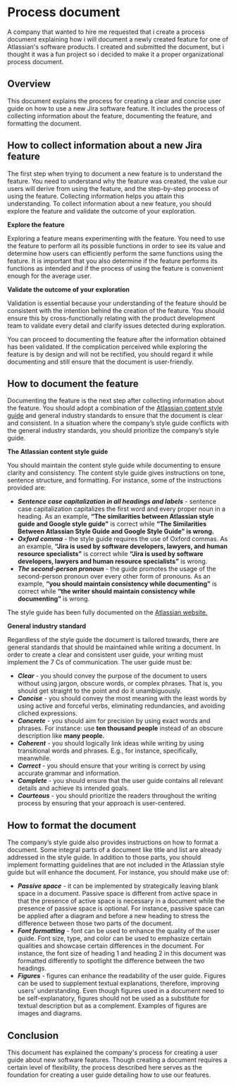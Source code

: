 # Process document 
A company that wanted to hire me requested that i create a process document explaining how i will document a newly created feature for one of Atlassian's software products. I created and submitted the document, but i thought it was a fun project so i decided to make it a proper organizational process document. 
## Overview 
This document explains the process for creating a clear and concise user guide on how to use a new Jira software feature. It includes the process of collecting information about the feature, documenting the feature, and formatting the document.
## How to collect information about a new Jira feature
The first step when trying to document a new feature is to understand the feature. You need to understand why the feature was created, the value our users will derive from using the feature, and the step-by-step process of using the feature. Collecting information helps you attain this understanding. To collect information about a new feature, you should explore the feature and validate the outcome of your exploration.

**Explore the feature**   

Exploring a feature means experimenting with the feature. You need to use the feature to perform all its possible functions in order to see its value and determine how users can efficiently perform the same functions using the feature. It is important that you also determine if the feature performs its functions as intended and if the process of using the feature is convenient enough for the average user.

**Validate the outcome of your exploration** 

Validation is essential because your understanding of the feature should be consistent with the intention behind the creation of the feature. You should ensure this by cross-functionally relating with the product development team to validate every detail and clarify issues detected during exploration.

You can proceed to documenting the feature after the information obtained has been validated. If the complication perceived while exploring the feature is by design and will not be rectified, you should regard it while documenting and still ensure that the document is user-friendly.
## How to document the feature
Documenting the feature is the next step after collecting information about the feature. You should adopt a combination of the [Atlassian content style guide](https://atlassian.design/content) and general industry standards to ensure that the document is clear and consistent. In a situation where the company’s style guide conflicts with the general industry standards, you should prioritize the company’s style guide.

**The Atlassian content style guide**

You should maintain the content style guide while documenting to ensure clarity and consistency. The content style guide gives instructions on tone, sentence structure, and formatting. For instance, some of the instructions provided are:
* ***Sentence case capitalization in all headings and labels*** - sentence case capitalization capitalizes the first word and every proper noun in a heading. As an example, **“The similarities between Atlassian style guide and Google style guide"** is correct while **“The Similarities Between Atlassian Style Guide and Google Style Guide” is wrong.**
* ***Oxford comma*** - the style guide requires the use of Oxford commas. As an example, **“Jira is used by software developers, lawyers, and human resource specialists”** is correct while **“Jira is used by software developers, lawyers and human resource specialists”** is wrong.
* ***The second-person pronoun*** - the guide promotes the usage of the second-person pronoun over every other form of pronouns. As an example, **“you should maintain consistency while documenting”** is correct while **“the writer should maintain consistency while documenting”** is wrong.  

The style guide has been fully documented on the [Atlassian website.](https://atlassian.design/content)

**General industry standard**

Regardless of the style guide the document is tailored towards, there are general standards that should be maintained while writing a document. In order to create a clear and consistent user guide, your writing must implement the 7 Cs of communication. The user guide must be:
* ***Clear*** - you should convey the purpose of the document to users without using jargon, obscure words, or complex phrases. That is, you should get straight to the point and do it unambiguously.
* ***Concise*** - you should convey the most meaning with the least words by using active and forceful verbs, eliminating redundancies, and avoiding cliched expressions.
* ***Concrete*** - you should aim for precision by using exact words and phrases. For instance: use **ten thousand people** instead of an obscure description like **many people.**
* ***Coherent*** - you should logically link ideas while writing by using transitional words and phrases. E.g., for instance, specifically, meanwhile.
* ***Correct*** - you should ensure that your writing is correct by using accurate grammar and information.  
* ***Complete*** - you should ensure that the user guide contains all relevant details and achieve its intended goals.
* ***Courteous*** - you should prioritize the readers throughout the writing process by ensuring that your approach is user-centered.
## How to format the document
The company’s style guide also provides instructions on how to format a document. Some integral parts of a document like title and list are already addressed in the style guide. In addition to those parts, you should implement formatting guidelines that are not included in the Atlassian style guide but will enhance the document. For instance, you should make use of:
* ***Passive space*** - it can be implemented by strategically leaving blank space in a document. Passive space is different from active space in that the presence of active space is necessary in a document while the presence of passive space is optional. For instance, passive space can be applied after a diagram and before a new heading to stress the difference between those two parts of the document.
* ***Font formatting*** - font can be used to enhance the quality of the user guide. Font size, type, and color can be used to emphasize certain qualities and showcase certain differences in the document. For instance, the font size of heading 1 and heading 2 in this document was formatted differently to spotlight the difference between the two headings. 
* ***Figures*** - figures can enhance the readability of the user guide. Figures can be used to supplement textual explanations, therefore, improving users’ understanding. Even though figures used in a document need to be self-explanatory, figures should not be used as a substitute for textual description but as a complement. Examples of figures are images and diagrams. 
## Conclusion 
This document has explained the company's process for creating a user guide about new software features. Though creating a document requires a certain level of flexibility, the process described here serves as the foundation for creating a user guide detailing how to use our features.
